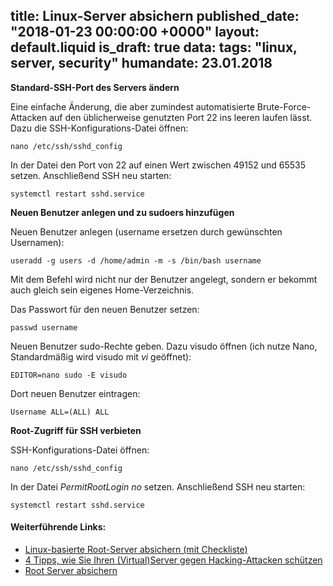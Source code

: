 title: Linux-Server absichern
published_date: "2018-01-23 00:00:00 +0000"
layout: default.liquid
is_draft: true
data:
  tags: "linux, server, security"
  humandate: 23.01.2018
---
__Standard-SSH-Port des Servers ändern__

Eine einfache Änderung, die aber zumindest automatisierte Brute-Force-Attacken auf den üblicherweise genutzten Port 22 ins leeren laufen lässt.
Dazu die SSH-Konfigurations-Datei öffnen:
```
nano /etc/ssh/sshd_config
```

In der Datei den Port von 22 auf einen Wert zwischen 49152 und 65535 setzen. Anschließend SSH neu starten:
```
systemctl restart sshd.service
```

__Neuen Benutzer anlegen und zu sudoers hinzufügen__

Neuen Benutzer anlegen (username ersetzen durch gewünschten Usernamen):
```
useradd -g users -d /home/admin -m -s /bin/bash username
```
Mit dem Befehl wird nicht nur der Benutzer angelegt, sondern er bekommt auch gleich sein eigenes Home-Verzeichnis.

Das Passwort für den neuen Benutzer setzen:
```
passwd username
```

Neuen Benutzer sudo-Rechte geben. Dazu visudo öffnen (ich nutze Nano, Standardmäßig wird visudo mit *vi* geöffnet):
```
EDITOR=nano sudo -E visudo
```

Dort neuen Benutzer eintragen:
```
Username ALL=(ALL) ALL
```


__Root-Zugriff für SSH verbieten__

SSH-Konfigurations-Datei öffnen:
```
nano /etc/ssh/sshd_config
```

In der Datei *PermitRootLogin no* setzen. Anschließend SSH neu starten:
```
systemctl restart sshd.service
```


#### Weiterführende Links:
* [Linux-basierte Root-Server absichern (mit Checkliste)](https://www.thomas-krenn.com/de/tkmag/allgemein/linux-basierte-root-server-absichern/)
* [4 Tipps, wie Sie Ihren (Virtual)Server gegen Hacking-Attacken schützen](https://www.hosteurope.de/blog/4-tipps-wie-sie-ihren-virtualserver-gegen-hacking-attacken-schuetzen/)
* [Root Server absichern](https://www.rechenkraft.net/wiki/Root_Server_absichern_(Ubuntu_14.04))